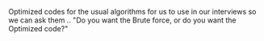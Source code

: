 Optimized codes for the usual algorithms for us to use in our interviews so we can ask them .. 
"Do you want the Brute force, or do you want the Optimized code?"
